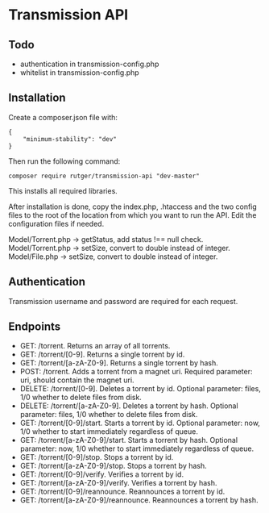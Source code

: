 # Transmission API

## Todo
 - authentication in transmission-config.php
 - whitelist in transmission-config.php

## Installation
Create a composer.json file with:
```
{
    "minimum-stability": "dev"
}
```

Then run the following command:
```
composer require rutger/transmission-api "dev-master"
```

This installs all required libraries.

After installation is done, copy the index.php, .htaccess and the two config files to the root of the location from which you want to run the API.
Edit the configuration files if needed.

Model/Torrent.php -> getStatus, add status !== null check.
Model/Torrent.php -> setSize, convert to double instead of integer.
Model/File.php -> setSize, convert to double instead of integer.


## Authentication
Transmission username and password are required for each request.

## Endpoints
 - GET: /torrent. Returns an array of all torrents.
 - GET: /torrent/[0-9]. Returns a single torrent by id.
 - GET: /torrent/[a-zA-Z0-9]. Returns a single torrent by hash.
 - POST: /torrent. Adds a torrent from a magnet uri. Required parameter: uri, should contain the magnet uri.
 - DELETE: /torrent/[0-9]. Deletes a torrent by id. Optional parameter: files, 1/0 whether to delete files from disk.
 - DELETE: /torrent/[a-zA-Z0-9]. Deletes a torrent by hash. Optional parameter: files, 1/0 whether to delete files from disk.
 - GET: /torrent/[0-9]/start. Starts a torrent by id. Optional parameter: now, 1/0 whether to start immediately regardless of queue.
 - GET: /torrent/[a-zA-Z0-9]/start. Starts a torrent by hash. Optional parameter: now, 1/0 whether to start immediately regardless of queue.
 - GET: /torrent/[0-9]/stop. Stops a torrent by id.
 - GET: /torrent/[a-zA-Z0-9]/stop. Stops a torrent by hash.
 - GET: /torrent/[0-9]/verify. Verifies a torrent by id.
 - GET: /torrent/[a-zA-Z0-9]/verify. Verifies a torrent by hash.
 - GET: /torrent/[0-9]/reannounce. Reannounces a torrent by id.
 - GET: /torrent/[a-zA-Z0-9]/reannounce. Reannounces a torrent by hash.
